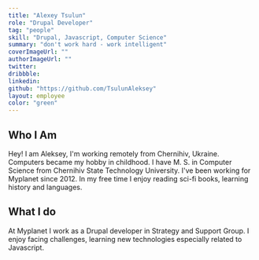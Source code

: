 ```yaml
---
title: "Alexey Tsulun"
role: "Drupal Developer"
tag: "people"
skill: "Drupal, Javascript, Computer Science"
summary: "don't work hard - work intelligent"
coverImageUrl: ""
authorImageUrl: ""
twitter:
dribbble:
linkedin:
github: "https://github.com/TsulunAleksey"
layout: employee
color: "green"
---
```


## Who I Am

Hey! I am Aleksey, I'm working remotely from Chernihiv, Ukraine. Computers became my hobby in childhood. I have M. S. in Computer Science from Chernihiv State Technology University. I've been working for Myplanet since 2012. In my free time I enjoy reading sci-fi books, learning history and languages.

## What I do

At Myplanet I work as a Drupal developer in Strategy and Support Group. I enjoy facing challenges, learning new technologies especially related to Javascript.
